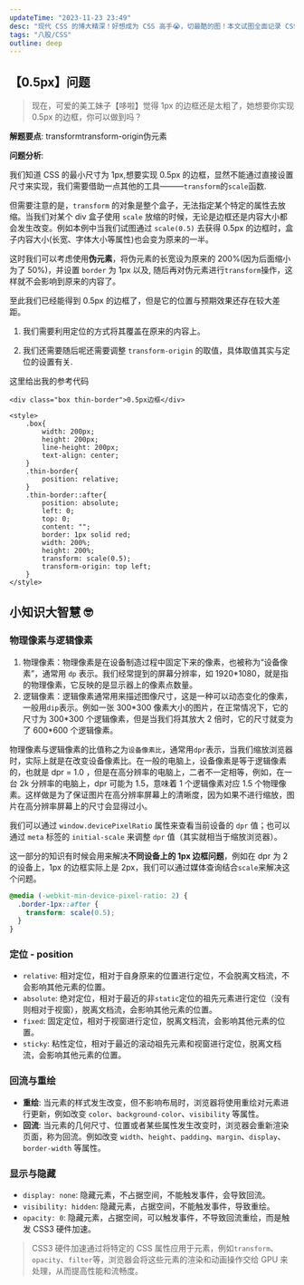 ```yaml
---
updateTime: "2023-11-23 23:49"
desc: "现代 CSS 的博大精深！好想成为 CSS 高手😭，切最酷的图！本文试图全面记录 CSS 在面试中的考点，探索那些微小但重要的细节。"
tags: "八股/CSS"
outline: deep
---
```


## 【0.5px】问题

> 现在，可爱的美工妹子【哆啦】觉得 1px 的边框还是太粗了，她想要你实现 0.5px 的边框，你可以做到吗？

**解题要点**: <Badge>transform</Badge><Badge>transform-origin</Badge><Badge>伪元素</Badge>

**问题分析**:

我们知道 CSS 的最小尺寸为 1px,想要实现 0.5px 的边框，显然不能通过直接设置尺寸来实现，我们需要借助一点其他的工具———`transform`的`scale`函数.

但需要注意的是，`transform` 的对象是整个盒子，无法指定某个特定的属性去放缩。当我们对某个 div 盒子使用 `scale` 放缩的时候，无论是边框还是内容大小都会发生改变。例如本例中当我们试图通过 `scale(0.5)` 去获得 0.5px 的边框时，盒子内容大小(长宽、字体大小等属性)也会变为原来的一半。

这时我们可以考虑使用**伪元素**，将伪元素的长宽设为原来的 200%(因为后面缩小为了 50%)，并设置 `border` 为 1px 以及, 随后再对伪元素进行`transform`操作，这样就不会影响到原来的内容了。

至此我们已经能得到 0.5px 的边框了，但是它的位置与预期效果还存在较大差距。

1. 我们需要利用定位的方式将其覆盖在原来的内容上。

2. 我们还需要随后呢还需要调整 `transform-origin` 的取值，具体取值其实与定位的设置有关.

这里给出我的参考代码

```html{11,14,15,16,18-22}
<div class="box thin-border">0.5px边框</div>

<style>
    .box{
        width: 200px;
        height: 200px;
        line-height: 200px;
        text-align: center;
    }
    .thin-border{
        position: relative;
    }
    .thin-border::after{
        position: absolute;
        left: 0;
        top: 0;
        content: "";
        border: 1px solid red;
        width: 200%;
        height: 200%;
        transform: scale(0.5);
        transform-origin: top left;
    }
</style>
```

## 小知识大智慧 🤓

### 物理像素与逻辑像素

1. 物理像素：物理像素是在设备制造过程中固定下来的像素，也被称为“设备像素”，通常用 `dp` 表示。我们经常提到的屏幕分辨率，如 1920\*1080，就是指的物理像素，它反映的是显示器上的像素点数量。
2. 逻辑像素：逻辑像素通常用来描述图像尺寸，这是一种可以动态变化的像素，一般用`dip`表示。例如一张 300\*300 像素大小的图片，在正常情况下，它的尺寸为 300\*300 个逻辑像素，但是当我们将其放大 2 倍时，它的尺寸就变为了 600\*600 个逻辑像素。

物理像素与逻辑像素的比值称之为`设备像素比`，通常用`dpr`表示，当我们缩放浏览器时，实际上就是在改变设备像素比。在一般的电脑上，设备像素是等于逻辑像素的，也就是 dpr = 1.0 ，但是在高分辨率的电脑上，二者不一定相等，例如，在一台 2k 分辨率的电脑上，dpr 可能为 1.5，意味着 1 个逻辑像素对应 1.5 个物理像素。这样做是为了保证图片在高分辨率屏幕上的清晰度，因为如果不进行缩放，图片在高分辨率屏幕上的尺寸会显得过小。

我们可以通过 `window.devicePixelRatio` 属性来查看当前设备的 `dpr` 值；也可以通过 `meta` 标签的 `initial-scale` 来调整 `dpr` 值（其实就相当于缩放浏览器）。

这一部分的知识有时候会用来解决**不同设备上的 1px 边框问题**，例如在 dpr 为 2 的设备上，1px 的边框实际上是 2px，我们可以通过媒体查询结合`scale`来解决这个问题。

```css
@media (-webkit-min-device-pixel-ratio: 2) {
  .border-1px::after {
    transform: scale(0.5);
  }
}
```

### 定位 - position

- `relative`: 相对定位，相对于自身原来的位置进行定位，不会脱离文档流，不会影响其他元素的位置。
- `absolute`: 绝对定位，相对于最近的非`static`定位的祖先元素进行定位（没有则相对于视窗），脱离文档流，会影响其他元素的位置。
- `fixed`: 固定定位，相对于视窗进行定位，脱离文档流，会影响其他元素的位置。
- `sticky`: 粘性定位，相对于最近的滚动祖先元素和视窗进行定位，脱离文档流，会影响其他元素的位置。

### 回流与重绘

- **重绘**: 当元素的样式发生改变，但不影响布局时，浏览器将使用重绘对元素进行更新，例如改变 `color`、`background-color`、`visibility` 等属性。
- **回流**: 当元素的几何尺寸、位置或者某些属性发生改变时，浏览器会重新渲染页面，称为回流。例如改变 `width`、`height`、`padding`、`margin`、`display`、`border-width` 等属性。

### 显示与隐藏

- `display: none`: 隐藏元素，不占据空间，不能触发事件，会导致回流。
- `visibility: hidden`: 隐藏元素，占据空间，不能触发事件，导致重绘。
- `opacity: 0`: 隐藏元素，占据空间，可以触发事件，不导致回流重绘，而是触发 CSS3 硬件加速。

> CSS3 硬件加速通过将特定的 CSS 属性应用于元素，例如`transform`、`opacity`、`filter`等，浏览器会将这些元素的渲染和动画操作交给 GPU 来处理，从而提高性能和流畅度。
